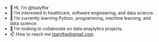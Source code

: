 - 👋 Hi, I’m @tsaiyftw
- 👀 I’m interested in healthcare, software engineering, and data science.
- 🌱 I’m currently learning Python, programming, machine learning, and data science.
- 💞️ I’m looking to collaborate on data anaylytics projects.
- 📫 How to reach me tsaiyftw@gmail.com

<!---
tsaiyftw/tsaiyftw is a ✨ special ✨ repository because its `README.md` (this file) appears on your GitHub profile.
You can click the Preview link to take a look at your changes.
--->
